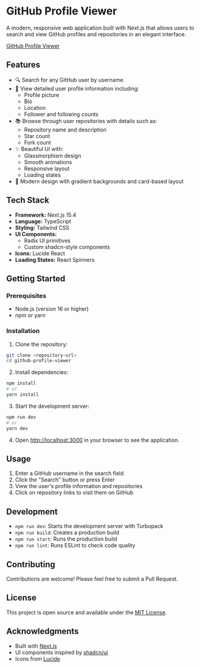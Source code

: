# GitHub Profile Viewer

A modern, responsive web application built with Next.js that allows users to search and view GitHub profiles and repositories in an elegant interface.

[GitHub Profile Viewer](/public/image.png)

## Features

- 🔍 Search for any GitHub user by username
- 👤 View detailed user profile information including:
  - Profile picture
  - Bio
  - Location
  - Follower and following counts
- 📚 Browse through user repositories with details such as:
  - Repository name and description
  - Star count
  - Fork count
- ✨ Beautiful UI with:
  - Glassmorphism design
  - Smooth animations
  - Responsive layout
  - Loading states
- 🎨 Modern design with gradient backgrounds and card-based layout

## Tech Stack

- **Framework:** Next.js 15.4
- **Language:** TypeScript
- **Styling:** Tailwind CSS
- **UI Components:** 
  - Radix UI primitives
  - Custom shadcn-style components
- **Icons:** Lucide React
- **Loading States:** React Spinners

## Getting Started

### Prerequisites

- Node.js (version 16 or higher)
- npm or yarn

### Installation

1. Clone the repository:
```bash
git clone <repository-url>
cd github-profile-viewer
```

2. Install dependencies:
```bash
npm install
# or
yarn install
```

3. Start the development server:
```bash
npm run dev
# or
yarn dev
```

4. Open [http://localhost:3000](http://localhost:3000) in your browser to see the application.

## Usage

1. Enter a GitHub username in the search field
2. Click the "Search" button or press Enter
3. View the user's profile information and repositories
4. Click on repository links to visit them on GitHub

## Development

- `npm run dev`: Starts the development server with Turbopack
- `npm run build`: Creates a production build
- `npm run start`: Runs the production build
- `npm run lint`: Runs ESLint to check code quality

## Contributing

Contributions are welcome! Please feel free to submit a Pull Request.

## License

This project is open source and available under the [MIT License](LICENSE).

## Acknowledgments

- Built with [Next.js](https://nextjs.org/)
- UI components inspired by [shadcn/ui](https://ui.shadcn.com/)
- Icons from [Lucide](https://lucide.dev/)
